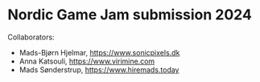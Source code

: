 # Nordic Game Jam submission 2024

Collaborators:
- Mads-Bjørn Hjelmar, https://www.sonicpixels.dk
- Anna Katsouli, https://www.virimine.com
- Mads Sønderstrup, https://www.hiremads.today
